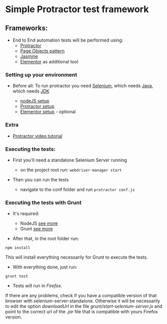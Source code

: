 # Simple Protractor test framework

## Frameworks: 

- End to End automation tests will be performed using:
  * [Protractor](https://angular.github.io/protractor/#/)
  * [Page Objects pattern](https://angular.github.io/protractor/#/page-objects)
  * [Jasmine](http://jasmine.github.io/) 
  * [Elementor](https://github.com/andresdominguez/elementor) as additional tool

### Setting up your environment

- Before all: To run protractor you need [Selenium](http://www.seleniumhq.org/projects/webdriver/), which needs [Java](https://www.java.com/en/download/), which needs [JDK](http://www.oracle.com/technetwork/java/javase/downloads/index.html)

  * [nodeJS setup](https://nodejs.org/en/)
  * [Protractor setup](https://angular.github.io/protractor/#/)
  * [Elementor setup](https://github.com/andresdominguez/elementor) - optional
 
### Extra
  * [Protractor video tutorial](https://www.youtube.com/watch?v=57134cHJlAs&list=PL_noPv5wmuO-mnEq8Sf0h43QRk-Gk2Cvb)

### Executing the tests:

- First you'll need a standalone Selenium Server running
  * on the project root run: `webdriver-manager start`

- Then you can run the tests 

  * navigate to the conf folder and run `protractor conf.js`

### Executing the tests with Grunt

- It's required:
  * NodeJS [see more](https://nodejs.org/en/)
  * Grunt [see more](http://gruntjs.com/getting-started)

- After that, in the root folder run:

`npm install`

This will install everything necessarily for Grunt to execute the tests.

- With everything done, just run:

`grunt test`

- Tests will run in *Firefox*. 

If there are any problems, check if you have a compatible version of that browser with selenium-server-standalone. Otherwise it will be necessarily to edit the option *downloadUrl* in the file *grunt/start-selenium-server.js* and point to the correct url of the *.jar* file that is compatible with yours Firefox version.
